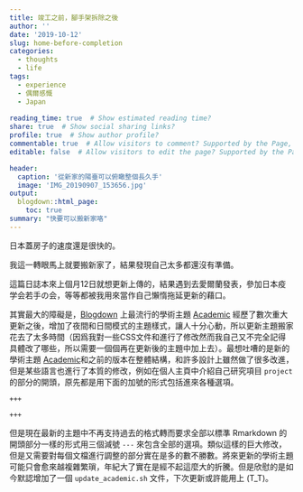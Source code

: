 ```yaml
---
title: 竣工之前，腳手架拆除之後
author: ''
date: '2019-10-12'
slug: home-before-completion
categories:
  - thoughts
  - life
tags:
  - experience
  - 偶爾感慨
  - Japan
  
reading_time: true  # Show estimated reading time?
share: true  # Show social sharing links?
profile: true  # Show author profile?
commentable: true  # Allow visitors to comment? Supported by the Page, Post, and Docs content types.
editable: false  # Allow visitors to edit the page? Supported by the Page, Post, and Docs content types.

header:
  caption: '從新家的陽臺可以俯瞰整個長久手'
  image: 'IMG_20190907_153656.jpg'
output:
  blogdown::html_page:
    toc: true
summary: "快要可以搬新家咯"
---
```


日本蓋房子的速度還是很快的。

我這一轉眼馬上就要搬新家了，結果發現自己太多都還沒有準備。

這篇日誌本來上個月12日就想更新上傳的，結果遇到去愛爾蘭發表，參加日本疫学会若手の会，等等都被我用來當作自己懶惰拖延更新的藉口。

其實最大的障礙是，[Blogdown](https://bookdown.org/yihui/blogdown/) 上最流行的學術主題 [Academic](https://github.com/gcushen/hugo-academic) 經歷了數次重大更新之後，增加了夜間和日間模式的主題樣式，讓人十分心動，所以更新主題搬家花去了太多時間（因爲我對一些CSS文件和進行了修改然而我自己又不完全記得具體改了哪些，所以需要一個個再在更新後的主題中加上去）。最想吐嘈的是新的學術主題 [Academic](https://github.com/gcushen/hugo-academic)和之前的版本在整體結構，和許多設計上雖然做了很多改進，但是某些語言也進行了本質的修改，例如在個人主頁中介紹自己研究項目 `project` 的部分的開頭，原先都是用下面的加號的形式包括進來各種選項。

```
+++

+++
```

但是現在最新的主題中不再支持過去的格式轉而要求全部以標準 Rmarkdown 的開頭部分一樣的形式用三個減號 `---` 來包含全部的選項。類似這樣的巨大修改，但是又需要對每個文檔進行調整的部分實在是多的數不勝數。將來更新的學術主題可能只會愈來越複雜繁瑣，年紀大了實在是經不起這麼大的折騰。但是欣慰的是如今默認增加了一個 `update_academic.sh` 文件，下次更新或許能用上 (T_T)。



